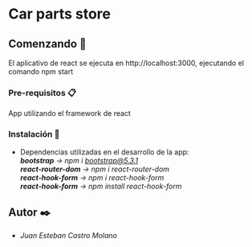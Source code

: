 # Car parts store

## Comenzando 🚀
El aplicativo de react se ejecuta en http://localhost:3000, ejecutando el comando npm start

### Pre-requisitos 📋

App utilizando el framework de react

### Instalación 🔧

* Dependencias utilizadas en el desarrollo de la app:<br>
  ***bootstrap** -> npm i bootstrap@5.3.1*<br>
  ***react-router-dom** -> npm i react-router-dom*<br>
  ***react-hook-form** -> npm i react-hook-form*<br>
  ***react-hook-form** -> npm install react-hook-form*<br>

## Autor ✒️

* *Juan Esteban Castro Molano* 



